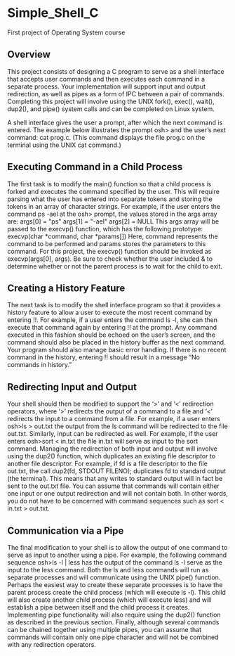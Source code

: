 # Simple_Shell_C

First project of Operating System course

## Overview

This project consists of designing a C program to serve as a shell interface that accepts user commands and then executes each command in a separate process. Your implementation will support input and output redirection, as well as pipes as a form of IPC between a pair of commands. Completing this project will involve using the UNIX fork(), exec(), wait(), dup2(), and pipe() system calls and can be completed on Linux system.

A shell interface gives the user a prompt, after which the next command is entered. The example below illustrates the prompt osh> and the user’s next command: cat prog.c. (This command displays the file prog.c on the terminal using the UNIX cat command.)

## Executing Command in a Child Process

The first task is to modify the main() function so that a child process is forked and executes the command specified by the user. This will require parsing what the user has entered into separate tokens and storing the tokens in an array of character strings. For example, if the user enters the command ps -ael at the osh> prompt, the values stored in the args array are:
args[0] = "ps" args[1] = "-ael" args[2] = NULL
This args array will be passed to the execvp() function, which has the following prototype:
execvp(char *command, char *params[])
Here, command represents the command to be performed and params stores the parameters to this command. For this project, the execvp() function should be invoked as execvp(args[0], args). Be sure to check whether the user included & to determine whether or not the parent process is to wait for the child to exit.

## Creating a History Feature

The next task is to modify the shell interface program so that it provides a history feature to allow a user to execute the most recent command by entering !!. For example, if a user enters the command ls -l, she can then execute that command again by entering !! at the prompt. Any command executed in this fashion should be echoed on the user’s screen, and the command should also be placed in the history buffer as the next command. Your program should also manage basic error handling. If there is no recent command in the history, entering !! should result in a message “No commands in history.”

## Redirecting Input and Output

Your shell should then be modified to support the ‘>’ and ‘<’ redirection operators, where ‘>’ redirects the output of a command to a file and ‘<’ redirects the input to a command from a file. For example, if a user enters
osh>ls > out.txt
the output from the ls command will be redirected to the file out.txt. Similarly, input can be redirected as well. For example, if the user enters
osh>sort < in.txt
the file in.txt will serve as input to the sort command.
Managing the redirection of both input and output will involve using the dup2() function, which duplicates an existing file descriptor to another file descriptor. For example, if fd is a file descriptor to the file out.txt, the call
dup2(fd, STDOUT FILENO);
duplicates fd to standard output (the terminal). This means that any writes to standard output will in fact be sent to the out.txt file.
You can assume that commands will contain either one input or one output redirection and will not contain both. In other words, you do not have to be concerned with command sequences such as sort < in.txt > out.txt.

## Communication via a Pipe

The final modification to your shell is to allow the output of one command to serve as input to another using a pipe. For example, the following command sequence
osh>ls -l | less
has the output of the command ls -l serve as the input to the less command. Both the ls and less commands will run as separate processes and will communicate using the UNIX pipe() function. Perhaps the easiest
way to create these separate processes is to have the parent process create the child process (which will execute ls -l). This child will also create another child process (which will execute less) and will establish a pipe between itself and the child process it creates. Implementing pipe functionality will also require using the dup2() function as described in the previous section. Finally, although several commands can be chained together using multiple pipes, you can assume that commands will contain only one pipe character and will not be combined with any redirection operators.
